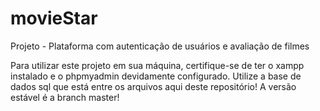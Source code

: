 # movieStar
Projeto - Plataforma com autenticação de usuários e avaliação de filmes 

Para utilizar este projeto em sua máquina, certifique-se de ter o xampp instalado e o phpmyadmin devidamente configurado. Utilize a base de dados sql que está entre os arquivos aqui deste repositório!
A versão estável é a branch master!

